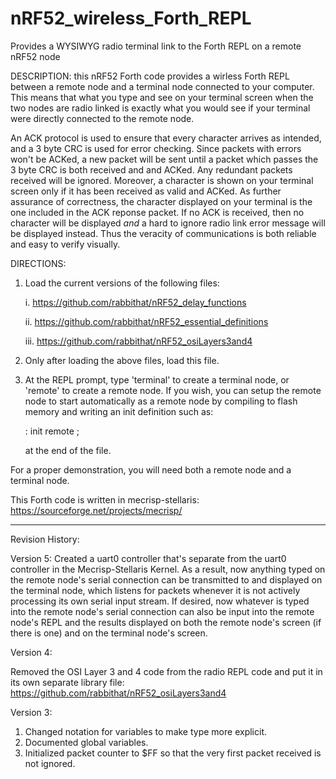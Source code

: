 # nRF52_wireless_Forth_REPL
Provides a WYSIWYG  radio terminal link to the Forth REPL on a remote nRF52 node

DESCRIPTION: this nRF52 Forth code provides a wirless Forth REPL
between a remote node and a terminal node connected to your computer.
This means that what you type and see on your terminal screen when 
the two nodes are radio linked is exactly what you would see if your 
terminal were directly connected to the remote node.

An ACK protocol is used to ensure that every character arrives as 
intended, and a 3 byte CRC is used for error checking.  Since
packets with errors won't be ACKed, a new packet will be sent
until a packet which passes the 3 byte CRC is both received and
and ACKed. Any redundant packets received will be ignored. Moreover,
a character is shown on your terminal screen only if it has been
received as valid and ACKed.  As further assurance of correctness,
the character displayed on your terminal is the one included in the 
ACK reponse packet.  If no ACK is received, then no character will
be displayed *and* a hard to ignore radio link error message will 
be displayed instead.  Thus the veracity of communications is both
reliable and easy to verify visually.

DIRECTIONS: 
1. Load the current versions of the following files:

     i.   https://github.com/rabbithat/nRF52_delay_functions
     
     ii.  https://github.com/rabbithat/nRF52_essential_definitions
     
     iii. https://github.com/rabbithat/nRF52_osiLayers3and4
     
2. Only after loading the above files, load this file.
3. At the REPL prompt, type 'terminal' to create a terminal node, or 
   'remote' to create a remote node. If you wish, you can setup the
   remote node to start automatically as a remote node by compiling to 
   flash memory and writing an init definition such as:
   
   : init remote ;
   
   at the end of the file.

For a proper demonstration, you will need both a remote node and a 
terminal node.

This Forth code is written in mecrisp-stellaris: 
https://sourceforge.net/projects/mecrisp/

--------------------------------------

Revision History:

Version 5:
  Created a uart0 controller that's separate from the uart0 controller in the 
  Mecrisp-Stellaris Kernel.  As a result, now anything typed on the remote
  node's serial connection can be transmitted to and displayed on the terminal 
  node, which listens for packets whenever it is not actively processing its own 
  serial input stream.  If desired, now whatever is typed into the remote node's serial 
  connection can also be input into the remote node's REPL and the results displayed
  on both the remote node's screen (if there is one) and on the terminal node's
  screen.

Version 4:  

  Removed the OSI Layer 3 and 4 code from the radio REPL code and put it in its own 
  separate library file:  https://github.com/rabbithat/nRF52_osiLayers3and4

Version 3: 
  1. Changed notation for variables to make type more explicit. 
  2. Documented global variables.
  3. Initialized packet counter to $FF so that the very first packet received is not ignored.
